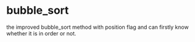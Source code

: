 # bubble_sort
the improved bubble_sort method with position flag and can firstly know whether it is in order or not.
